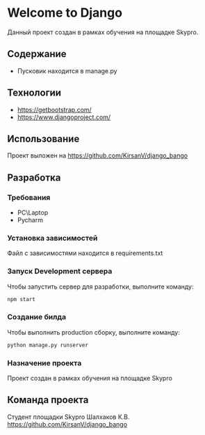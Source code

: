 # Welcome to Django
Данный проект создан в рамках обучения на площадке Skypro.

## Содержание
- Пусковик находится в manage.py

## Технологии
- https://getbootstrap.com/
- https://www.djangoproject.com/


## Использование
Проект выложен на https://github.com/KirsanV/django_bango

## Разработка

### Требования
- PC\Laptop
- Pycharm
### Установка зависимостей
Файл с зависимостями находится в requirements.txt

### Запуск Development сервера
Чтобы запустить сервер для разработки, выполните команду:
```sh
npm start
```

### Создание билда
Чтобы выполнить production сборку, выполните команду: 
```sh
python manage.py runserver
```


### Назначение проекта
Проект создан в рамках обучения на площадке Skypro
## Команда проекта
Студент площадки Skypro Шалхаков К.В.
https://github.com/KirsanV/django_bango
